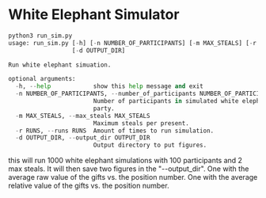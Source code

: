 # White Elephant Simulator

```python
python3 run_sim.py
usage: run_sim.py [-h] [-n NUMBER_OF_PARTICIPANTS] [-m MAX_STEALS] [-r RUNS]
                  [-d OUTPUT_DIR]

Run white elephant simuation.

optional arguments:
  -h, --help            show this help message and exit
  -n NUMBER_OF_PARTICIPANTS, --number_of_participants NUMBER_OF_PARTICIPANTS
                        Number of participants in simulated white elephant
                        party.
  -m MAX_STEALS, --max_steals MAX_STEALS
                        Maximum steals per present.
  -r RUNS, --runs RUNS  Amount of times to run simulation.
  -d OUTPUT_DIR, --output_dir OUTPUT_DIR
                        Output directory to put figures.
```
this will run 1000 white elephant simulations with 100 participants and 2 max steals. 
It will then save two figures in the "--output_dir". 
One with the average raw value of the gifts vs. the position number.
One with the average relative value of the gifts vs. the position number.